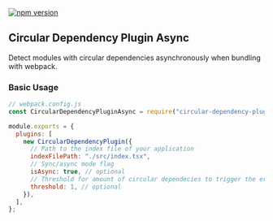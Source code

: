 [![npm version](https://badge.fury.io/js/circular-dependency-plugin-async.svg)](https://badge.fury.io/js/circular-dependency-plugin-async)

## Circular Dependency Plugin Async

Detect modules with circular dependencies asynchronously when bundling with webpack.

### Basic Usage

```js
// webpack.config.js
const CircularDependencyPluginAsync = require("circular-dependency-plugin-async");

module.exports = {
  plugins: [
    new CircularDependencyPlugin({
      // Path to the index file of your application
      indexFilePath: "./src/index.tsx",
      // Sync/async mode flag
      isAsync: true, // optional
      // Threshold for amount of circular dependecies to trigger the error
      threshold: 1, // optional
    }),
  ],
};
```
